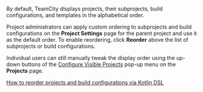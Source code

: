 [//]: # (title: Ordering Projects and Build Configurations)
[//]: # (auxiliary-id: Ordering Projects and Build Configurations)

By default, TeamCity displays projects, their subprojects, build configurations, and templates in the alphabetical order.

Project administrators can apply custom ordering to subprojects and build configurations on the __Project Settings__ page for the parent project and use it as the default order. To enable reordering, click __Reorder__ above the list of subprojects or build configurations.

Individual users can still manually tweak the display order using the up-down buttons of the [Configure Visible Projects](managing-projects-and-build-configurations.md#Configuring+Visibility) pop-up menu on the __Projects__ page.

<seealso>
        <category ref="admin-guide">
            <a href="kotlin-dsl.md#How+to+reorder+projects+and+build+configurations">How to reorder projects and build configurations via Kotlin DSL</a>
        </category>
</seealso>
